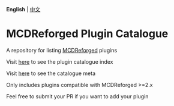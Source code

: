 **English** | [中文](readme_cn.md)

# MCDReforged Plugin Catalogue

A repository for listing [MCDReforged](https://github.com/Fallen-Breath/MCDReforged) plugins

Visit [here](https://github.com/MCDReforged/PluginCatalogue/tree/catalogue) to see the plugin catalogue index

Visit [here](https://github.com/MCDReforged/PluginCatalogue/tree/meta) to see the catalogue meta 

Only includes plugins compatible with MCDReforged >=2.x

Feel free to submit your PR if you want to add your plugin
